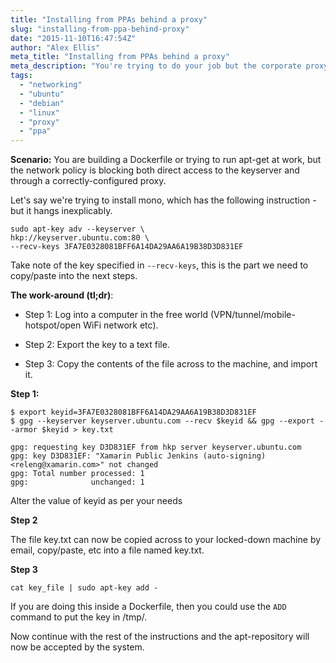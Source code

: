 ```yaml
---
title: "Installing from PPAs behind a proxy"
slug: "installing-from-ppa-behind-proxy"
date: "2015-11-10T16:47:54Z"
author: "Alex Ellis"
meta_title: "Installing from PPAs behind a proxy"
meta_description: "You're trying to do your job but the corporate proxy is blocking that important key-server? Read on for a great workaround for installing PPAs now. "
tags:
  - "networking"
  - "ubuntu"
  - "debian"
  - "linux"
  - "proxy"
  - "ppa"
---
```


**Scenario:**
You are building a Dockerfile or trying to run apt-get at work, but the network policy is blocking both direct access to the keyserver and through a correctly-configured proxy.

Let's say we're trying to install mono, which has the following instruction - but it hangs inexplicably.

```
sudo apt-key adv --keyserver \
hkp://keyserver.ubuntu.com:80 \
--recv-keys 3FA7E0328081BFF6A14DA29AA6A19B38D3D831EF

```

Take note of the key specified in `--recv-keys`, this is the part we need to copy/paste into the next steps.

**The work-around (tl;dr)**:

* Step 1: Log into a computer in the free world (VPN/tunnel/mobile-hotspot/open WiFi network etc).

* Step 2: Export the key to a text file.

* Step 3: Copy the contents of the file across to the machine, and import it.

**Step 1:**

```
$ export keyid=3FA7E0328081BFF6A14DA29AA6A19B38D3D831EF
$ gpg --keyserver keyserver.ubuntu.com --recv $keyid && gpg --export --armor $keyid > key.txt

gpg: requesting key D3D831EF from hkp server keyserver.ubuntu.com
gpg: key D3D831EF: "Xamarin Public Jenkins (auto-signing) <releng@xamarin.com>" not changed
gpg: Total number processed: 1
gpg:              unchanged: 1

```
Alter the value of keyid as per your needs

**Step 2**

The file key.txt can now be copied across to your locked-down machine by email, copy/paste, etc into a file named key.txt.

**Step 3**

```
cat key_file | sudo apt-key add -
```

If you are doing this inside a Dockerfile, then you could use the `ADD` command to put the key in /tmp/.

Now continue with the rest of the instructions and the apt-repository will now be accepted by the system.